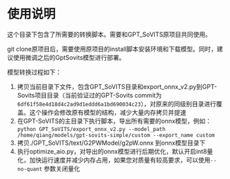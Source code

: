 # 使用说明

这个目录下包含了所需要的转换脚本。需要和GPT_SoVITS原项目共同使用。


git clone原项目后，需要使用原项目的install脚本安装环境和下载模型。同时，建议使用微调之后的GptSovits模型进行部署。

模型转换过程如下：

1. 拷贝当前目录下文件，包含GPT_SoVITS目录和export_onnx_v2.py到GPT-Sovits项目目录（当前验证过的GPT-Sovits commit为`6df61f58e4d18d4c2ad9d1eddd6a1bd690034c23`），对原来的同级别目录进行覆盖。这个操作会修改原有模型的结构，减少大量内存拷贝并提速
2. 在GPT-SoVITS的主目录下执行脚本，导出所有需要的onnx模型，例如：`python GPT_SoVITS/export_onnx_v2.py --model_path /home/qiang/models/gpt-sovits-simple/custom --export_name custom`
3. 拷贝./GPT_SoVITS/text/G2PWModel/g2pW.onnx 到onnx模型目录下
4. 执行optimize_aio.py，对导出的onnx模型进行后期优化，默认开启int8量化，加快运行速度并减少内存占用，如果您对质量有较高要求，可以使用`--no-quant` 参数关闭量化
